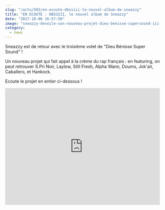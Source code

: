 ```yaml
--- 
slug: "/actu/502/en-ecoute-dbssiii-le-nouvel-album-de-sneazzy"
title: "EN ECOUTE : DBSSIII, le nouvel album de Sneazzy"
date: "2017-10-06 16:57:50"
image: "sneazzy-devoile-son-nouveau-projet-dieu-benisse-supersound-iii-649.jpg"
category:
  - news
---
```

<p>Sneazzy est de retour avec le troisième volet de "Dieu Bénisse Super Sound" !</p>

<p>Un nouveau projet qui fait appel à la crème du rap français : en featuring, on peut retrouver S.Pri Noir, Laylow, Still Fresh, Alpha Wann, Doums, Jok'air, Caballero, et Hankock.</p>

<p>Ecoute le projet en entier ci-dessous !</p>

<iframe src="https://open.spotify.com/embed/album/5GGWdNxNw8QoYfPFuHmyPt" width="100%" height="380" frameborder="0" allowtransparency="true"></iframe>